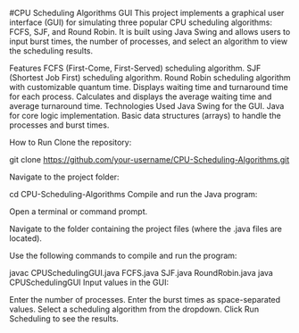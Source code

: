 #CPU Scheduling Algorithms GUI
This project implements a graphical user interface (GUI) for simulating three popular CPU scheduling algorithms: FCFS, SJF, and Round Robin. It is built using Java Swing and allows users to input burst times, the number of processes, and select an algorithm to view the scheduling results.

Features
FCFS (First-Come, First-Served) scheduling algorithm.
SJF (Shortest Job First) scheduling algorithm.
Round Robin scheduling algorithm with customizable quantum time.
Displays waiting time and turnaround time for each process.
Calculates and displays the average waiting time and average turnaround time.
Technologies Used
Java Swing for the GUI.
Java for core logic implementation.
Basic data structures (arrays) to handle the processes and burst times.

How to Run
Clone the repository:

git clone https://github.com/your-username/CPU-Scheduling-Algorithms.git

Navigate to the project folder:

cd CPU-Scheduling-Algorithms
Compile and run the Java program:

Open a terminal or command prompt.

Navigate to the folder containing the project files (where the .java files are located).

Use the following commands to compile and run the program:

javac CPUSchedulingGUI.java FCFS.java SJF.java RoundRobin.java
java CPUSchedulingGUI
Input values in the GUI:

Enter the number of processes.
Enter the burst times as space-separated values.
Select a scheduling algorithm from the dropdown.
Click Run Scheduling to see the results.

